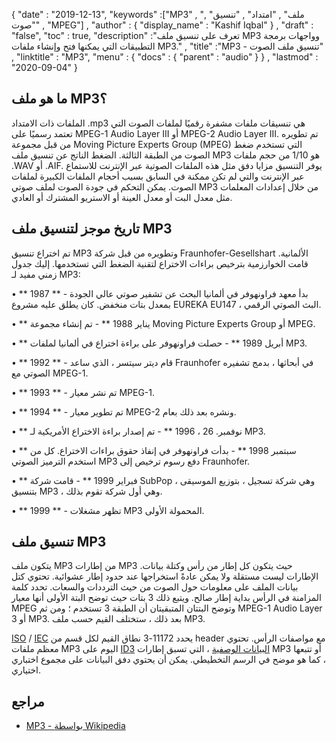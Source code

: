 {
  "date" : "2019-12-13",
  "keywords" :["MP3" , "ملف" , "امتداد" , "تنسيق" , "صوت" , "MPEG"] ,
  "author" : {
    "display_name" : "Kashif Iqbal"
} ,
  "draft" : "false",
  "toc" : true,
  "description" :"تعرف على تنسيق ملف MP3 وواجهات برمجة التطبيقات التي يمكنها فتح وإنشاء ملفات MP3." ,
  "title" :"MP3 - تنسيق ملف الصوت" ,
  "linktitle" : "MP3",
  "menu" : {
    "docs" : {
      "parent" : "audio"
}
} ,
  "lastmod" : "2020-09-04"
}

## ما هو ملف MP3؟

الملفات ذات الامتداد .mp3 هي تنسيقات ملفات مشفرة رقميًا لملفات الصوت التي تعتمد رسميًا على MPEG-1 Audio Layer III أو MPEG-2 Audio Layer III. تم تطويره من قبل مجموعة Moving Picture Experts Group (MPEG) التي تستخدم ضغط الصوت من الطبقة الثالثة. الضغط الناتج عن تنسيق ملف MP3 هو 1/10 من حجم ملفات .WAV أو .AIF. يوفر التنسيق مزايا دفق مثل هذه الملفات الصوتية عبر الإنترنت للاستماع عبر الإنترنت والتي لم تكن ممكنة في السابق بسبب أحجام الملفات الكبيرة لملفات الصوت. يمكن التحكم في جودة الصوت لملف صوتي MP3 من خلال إعدادات المعلمات مثل معدل البت أو معدل العينة أو الاستريو المشترك أو العادي.

## تاريخ موجز لتنسيق ملف MP3

تم اختراع تنسيق MP3 وتطويره من قبل شركة Fraunhofer-Gesellshart الألمانية. قامت الخوارزمية بترخيص براءات الاختراع لتقنية الضغط التي تستخدمها. إليك جدول زمني مفيد لـ MP3:

• ** 1987 ** - بدأ معهد فراونهوفر في ألمانيا البحث عن تشفير صوتي عالي الجودة بمعدل بتات منخفض. كان يطلق عليه مشروع EUREKA EU147 ، البث الصوتي الرقمي.

• ** يناير 1988 ** - تم إنشاء مجموعة Moving Picture Experts Group أو MPEG.

• ** أبريل 1989 ** - حصلت فراونهوفر على براءة اختراع في ألمانيا لملفات MP3.

• ** 1992 ** - قام ديتر سيتسر ، الذي ساعد Fraunhofer في أبحاثها ، بدمج تشفيره الصوتي مع MPEG-1.

• ** 1993 ** - تم نشر معيار MPEG-1.

• ** 1994 ** - تم تطوير معيار MPEG-2 ونشره بعد ذلك بعام.

• ** نوفمبر. 26 ، 1996 ** - تم إصدار براءة الاختراع الأمريكية لـ MP3.

• ** سبتمبر 1998 ** - بدأت فراونهوفر في إنفاذ حقوق براءات الاختراع. كل من استخدم الترميز الصوتي MP3 دفع رسوم ترخيص إلى Fraunhofer.

• ** فبراير 1999 ** - قامت شركة SubPop ، وهي شركة تسجيل ، بتوزيع الموسيقى بتنسيق MP3 ، وهي أول شركة تقوم بذلك.

• ** 1999 ** - تظهر مشغلات MP3 المحمولة الأولى.

## تنسيق ملف MP3

يتكون ملف MP3 من إطارات MP3 حيث يتكون كل إطار من رأس وكتلة بيانات. الإطارات ليست مستقلة ولا يمكن عادةً استخراجها عند حدود إطار عشوائية. تحتوي كتل بيانات الملف على معلومات حول الصوت من حيث الترددات والسعات. تحدد كلمة المزامنة في الرأس بداية إطار صالح. ويتبع ذلك 3 بتات حيث توضح البتة الأولى أنها معيار MPEG وتوضح البتتان المتبقيتان أن الطبقة 3 تستخدم ؛ ومن ثم MPEG-1 Audio Layer 3 أو MP3. بعد ذلك ، ستختلف القيم حسب ملف MP3.

[ISO](https://en.wikipedia.org/wiki/International_Organization_for_Standardization) / [IEC](https://en.wikipedia.org/wiki/International_Electrotechnical_Commission) يحدد 11172-3 نطاق القيم لكل قسم من header مع مواصفات الرأس. تحتوي معظم ملفات MP3 اليوم على [ID3](https://en.wikipedia.org/wiki/ID3) [البيانات الوصفية](https://en.wikipedia.org/wiki/Metadata) ، التي تسبق إطارات MP3 أو تتبعها ، كما هو موضح في الرسم التخطيطي. يمكن أن يحتوي دفق البيانات على مجموع اختباري اختياري.

## مراجع ##

* [MP3 - بواسطة Wikipedia](https://en.wikipedia.org/wiki/MP3)

